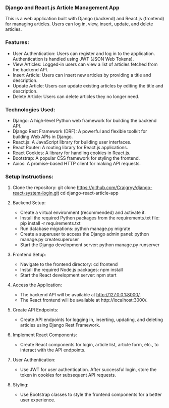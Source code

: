 ### Django and React.js Article Management App

This is a web application built with Django (backend) and React.js (frontend) for managing articles. Users can log in, view, insert, update, and delete articles.

### Features:

- User Authentication: Users can register and log in to the application. Authentication is handled using JWT (JSON Web Tokens).
- View Articles: Logged-in users can view a list of articles fetched from the backend API.
- Insert Article: Users can insert new articles by providing a title and description.
- Update Article: Users can update existing articles by editing the title and description.
- Delete Article: Users can delete articles they no longer need.

### Technologies Used:

- Django: A high-level Python web framework for building the backend API.
- Django Rest Framework (DRF): A powerful and flexible toolkit for building Web APIs in Django.
- React.js: A JavaScript library for building user interfaces.
- React Router: A routing library for React.js applications.
- React Cookies: A library for handling cookies in React.js.
- Bootstrap: A popular CSS framework for styling the frontend.
- Axios: A promise-based HTTP client for making API requests.

### Setup Instructions:

1. Clone the repository:
   git clone https://github.com/Craigryy/django-react-system-login.git
   cd django-react-article-app

2. Backend Setup:
   - Create a virtual environment (recommended) and activate it.
   - Install the required Python packages from the requirements.txt file:
     pip install -r requirements.txt
   - Run database migrations:
     python manage.py migrate
   - Create a superuser to access the Django admin panel:
     python manage.py createsuperuser
   - Start the Django development server:
     python manage.py runserver

3. Frontend Setup:
   - Navigate to the frontend directory:
     cd frontend
   - Install the required Node.js packages:
     npm install
   - Start the React development server:
     npm start

4. Access the Application:
   - The backend API will be available at http://127.0.0.1:8000/.
   - The React frontend will be available at http://localhost:3000/.

5. Create API Endpoints:
   - Create API endpoints for logging in, inserting, updating, and deleting articles using Django Rest Framework.

6. Implement React Components:
   - Create React components for login, article list, article form, etc., to interact with the API endpoints.

7. User Authentication:
   - Use JWT for user authentication. After successful login, store the token in cookies for subsequent API requests.

8. Styling:
   - Use Bootstrap classes to style the frontend components for a better user experience.
